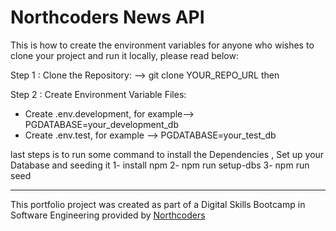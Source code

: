 # Northcoders News API

This is how to create the environment variables for anyone who wishes to clone your project and run it locally, please read below:

Step 1 : Clone the Repository:
--> git clone YOUR_REPO_URL then

Step 2 : Create Environment Variable Files:

- Create .env.development, for example--> PGDATABASE=your_development_db
- Create .env.test, for example --> PGDATABASE=your_test_db

last steps is to run some command to install the Dependencies , Set up your Database and seeding it
1- install npm
2- npm run setup-dbs
3- npm run seed

---

This portfolio project was created as part of a Digital Skills Bootcamp in Software Engineering provided by [Northcoders](https://northcoders.com/)
